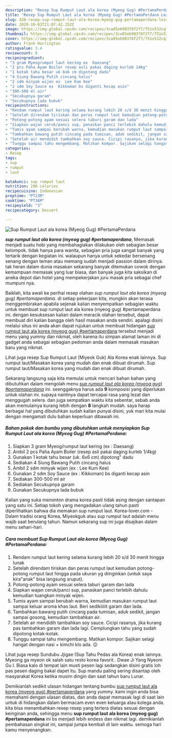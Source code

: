 ```yaml
---
description: "Resep Sup Rumput Laut ala korea (Myeog Gug) #PertamaPerdana Lezat"
title: "Resep Sup Rumput Laut ala korea (Myeog Gug) #PertamaPerdana Lezat"
slug: 420-resep-sup-rumput-laut-ala-korea-myeog-gug-pertamaperdana-lezat
date: 2020-10-03T21:07:42.252Z
image: https://img-global.cpcdn.com/recipes/3ca85eb90378f2f7/751x532cq70/sup-rumput-laut-ala-korea-myeog-gug-pertamaperdana-foto-resep-utama.jpg
thumbnail: https://img-global.cpcdn.com/recipes/3ca85eb90378f2f7/751x532cq70/sup-rumput-laut-ala-korea-myeog-gug-pertamaperdana-foto-resep-utama.jpg
cover: https://img-global.cpcdn.com/recipes/3ca85eb90378f2f7/751x532cq70/sup-rumput-laut-ala-korea-myeog-gug-pertamaperdana-foto-resep-utama.jpg
author: Frank Harrington
ratingvalue: 3.4
reviewcount: 8
recipeingredient:
- "3 gram Myeogrumput laut kering ex  Daesang"
- "2 pcs Paha Ayam Boiler resep asli pakai daging kurleb 14kg"
- "1 kotak tahu besar uk 6x6 cm dipotong dadu"
- "4 Siung Bawang Putih cincang halus"
- "2 sdm minyak wijen ex  Lee Kum Kee"
- "2 sdm Soy Sauce ex  Kikkoman bs diganti kecap asin"
- "300-500 ml air"
- "Secukupnya garam"
- "Secukupnya lada bubuk"
recipeinstructions:
- "Rendam rumput laut kering selama kurang lebih 20 s/d 30 menit hingga lunak"
- "Setelah direndam tiriskan dan peras rumput laut kemudian potong-potong rumput laut hingga pada ukuran yg diinginkan (untuk saya kira&#34;anak&#34; bisa langsung sruput)."
- "Potong-potong ayam sesuai selera taburi garam dan lada"
- "Siapkan wajan ceruk/panci sup, panaskan panci terlebih dahulu kemudian tuangkan minyak wijen."
- "Tumis ayam sampai berubah warna, kemudian masukan rumput laut sampai keluar aroma khas laut. Beri sedikiiiiit garam dan lada."
- "Tambahkan bawang putih cincang pada tumisan, aduk sedikit, jangan sampai gosong, kemudian tambahkan air."
- "Setelah air mendidih tambahkan soy sauce. Cicipi rasanya, jika kurang pas tambahkan garam dan lada lagi. Cemplungkan tahu yang sudah dipotong kotak-kotak."
- "Tunggu sampai tahu mengembang. Matikan kompor. Sajikan selagi hangat dengan nasi + kimchi klo ada. 😉"
categories:
- Resep
tags:
- sup
- rumput
- laut

katakunci: sup rumput laut 
nutrition: 290 calories
recipecuisine: Indonesian
preptime: "PT23M"
cooktime: "PT36M"
recipeyield: "3"
recipecategory: Dessert

---
```



![Sup Rumput Laut ala korea (Myeog Gug) #PertamaPerdana](https://img-global.cpcdn.com/recipes/3ca85eb90378f2f7/751x532cq70/sup-rumput-laut-ala-korea-myeog-gug-pertamaperdana-foto-resep-utama.jpg)

<b><i>sup rumput laut ala korea (myeog gug) #pertamaperdana</i></b>, Memasak menjadi suatu hobi yang membahagiakan dilakukan oleh sebagian besar kelompok. tidak hanya para wanita, sebagian pria juga sangat banyak yang tertarik dengan kegiatan ini. walaupun hanya untuk sekedar bersenang senang dengan teman atau memang sudah menjadi passion dalam dirinya. tak heran dalam dunia masakan sekarang banyak ditemukan cowok dengan kemampuan memasak yang luar biasa, dan banyak juga kita saksikan di aneka depot dan hotel yang mempekerjakan juru masak pria sebagai chef mumpuni nya.

Baiklah, kita awali ke perihal resep olahan <i>sup rumput laut ala korea (myeog gug) #pertamaperdana</i>. di setiap pekerjaan kita, mungkin akan terasa menggembirakan apabila sejenak kalian menyempatkan sebagian waktu untuk membuat sup rumput laut ala korea (myeog gug) #pertamaperdana ini. dengan kesuksesan kalian dalam meracik olahan tersebut, dapat membuat diri kalian bangga oleh hasil masakan anda sendiri. apalagi disini melalui situs ini anda akan dapat rujukan untuk membuat hidangan <u>sup rumput laut ala korea (myeog gug) #pertamaperdana</u> tersebut menjadi menu yang yummy dan nikmat, oleh karena itu simpan alamat laman ini di gadget anda sebagai sebagian pedoman anda dalam memasak masakan baru yang nikmat.

Lihat juga resep Sup Rumput Laut (Miyeok Guk) Ala Korea enak lainnya. Sup rumput laut/Masakan korea yang mudah dan enak dibuat dirumah. Sup rumput laut/Masakan korea yang mudah dan enak dibuat dirumah.


Sekarang langsung saja kita memulai untuk mencari bahan bahan yang dibutuhkan dalam mengolah menu <u><i>sup rumput laut ala korea (myeog gug) #pertamaperdana</i></u> ini. seenggaknya harus ada <b>9</b> komposisi yang diperlukan untuk olahan ini. supaya nantinya dapat tercapai rasa yang lezat dan menggugah selera. dan juga sempatkan waktu kita sebentar, sebab anda akan memulainya kurang lebih dengan <b>8</b> langkah mudah. saya harap berbagai hal yang dibutuhkan sudah kalian punyai disini, yuk mari kita mulai dengan mengamati dulu bahan keperluan dibawah ini.

<!--inarticleads1-->

##### Bahan pokok dan bumbu yang dibutuhkan untuk menyiapkan Sup Rumput Laut ala korea (Myeog Gug) #PertamaPerdana:

1. Siapkan 3 gram Myeog/rumput laut kering (ex : Daesang)
1. Ambil 2 pcs Paha Ayam Boiler (resep asli pakai daging kurleb 1/4kg)
1. Gunakan 1 kotak tahu besar (uk. 6x6 cm) dipotong&#34; dadu
1. Sediakan 4 Siung Bawang Putih cincang halus
1. Ambil 2 sdm minyak wijen (ex : Lee Kum Kee)
1. Gunakan 2 sdm Soy Sauce (ex : Kikkoman) bs diganti kecap asin
1. Sediakan 300-500 ml air
1. Sediakan Secukupnya garam
1. Gunakan Secukupnya lada bubuk


Kalian yang suka menonton drama korea pasti tidak asing dengan santapan yang satu ini. Setiap tokoh yang mengadakan ulang tahun pasti diperlihatkan bahwa dia memakan sup rumput laut. Korea-lover.com - Dalam tradisi orang Korea, Miyeokguk atau sup rumput laut adalah menu wajib saat berulang tahun. Namun sekarang sup ini juga disajikan dalam menu sehari-hari. 

<!--inarticleads2-->

##### Cara membuat Sup Rumput Laut ala korea (Myeog Gug) #PertamaPerdana:

1. Rendam rumput laut kering selama kurang lebih 20 s/d 30 menit hingga lunak
1. Setelah direndam tiriskan dan peras rumput laut kemudian potong-potong rumput laut hingga pada ukuran yg diinginkan (untuk saya kira&#34;anak&#34; bisa langsung sruput).
1. Potong-potong ayam sesuai selera taburi garam dan lada
1. Siapkan wajan ceruk/panci sup, panaskan panci terlebih dahulu kemudian tuangkan minyak wijen.
1. Tumis ayam sampai berubah warna, kemudian masukan rumput laut sampai keluar aroma khas laut. Beri sedikiiiiit garam dan lada.
1. Tambahkan bawang putih cincang pada tumisan, aduk sedikit, jangan sampai gosong, kemudian tambahkan air.
1. Setelah air mendidih tambahkan soy sauce. Cicipi rasanya, jika kurang pas tambahkan garam dan lada lagi. Cemplungkan tahu yang sudah dipotong kotak-kotak.
1. Tunggu sampai tahu mengembang. Matikan kompor. Sajikan selagi hangat dengan nasi + kimchi klo ada. 😉


Lihat juga resep Sundubu Jjigae (Sup Tahu Pedas ala Korea) enak lainnya. Myeong ga myeon ok salah satu resto korea favorit.. Dwae Ji Yang Nyeom Gu I. Biasa kalo di tempat lain musti pesen lagi sedangkan disini gratis loh pas pesen daging bakal dapet itu. Sup mandu paling sering disantap oleh masyarakat Korea ketika musim dingin dan saat tahun baru Lunar. 

Demikianlah sedikit ulasan hidangan tentang bumbu <u>sup rumput laut ala korea (myeog gug) #pertamaperdana</u> yang yummy. kami ingin anda bisa memahami dengan ulasan diatas, dan anda dapat memasak lagi di saat lain untuk di hidangkan dalam bermacam even even keluarga atau kolega anda. kita bisa menambahkan resep resep yang tertera diatas sesuai dengan keinginan anda, sehingga menu <b>sup rumput laut ala korea (myeog gug) #pertamaperdana</b> ini bs menjadi lebih endess dan nikmat lagi. demikianlah pembahasan singkat ini, sampai jumpa kembali di lain waktu. semoga hari kamu menyenangkan.
